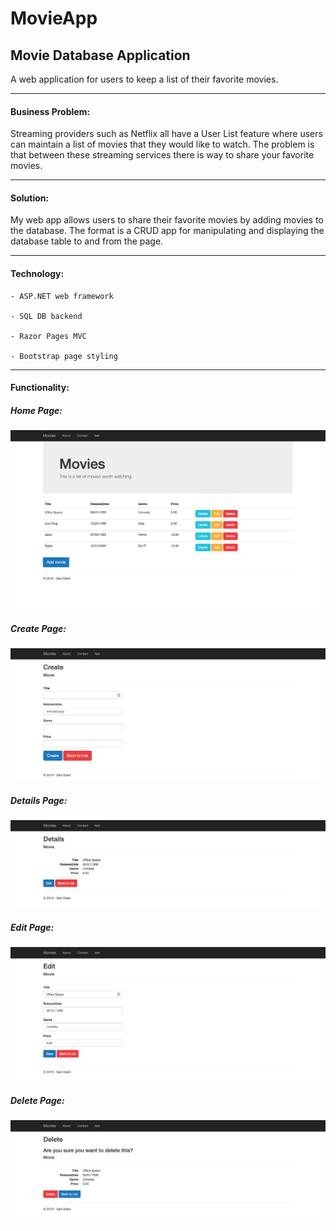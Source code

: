 # MovieApp

## Movie Database Application

A web application for users to keep a list of their favorite movies.

---

#### Business Problem:

Streaming providers such as Netflix all have a User List feature where users can maintain a list of movies that they would like to watch. The problem is that between these streaming services there is way to share your favorite movies.

---

#### Solution:

My web app allows users to share their favorite movies by adding movies to the database.
The format is a CRUD app for manipulating and displaying the database table to and from the page.

---

#### Technology:

    - ASP.NET web framework

    - SQL DB backend

    - Razor Pages MVC

    - Bootstrap page styling

---

#### Functionality:

##### Home Page:
![Home Page](https://github.com/SamEakin/RazorPages/blob/master/screenshots-movie-app/home-screen.png)
##### Create Page:
![Create Page](https://github.com/SamEakin/RazorPages/blob/master/screenshots-movie-app/create-screen.png)
##### Details Page:
![Details Page](https://github.com/SamEakin/RazorPages/blob/master/screenshots-movie-app/details-screen.png)
##### Edit Page:
![Edit Page](https://github.com/SamEakin/RazorPages/blob/master/screenshots-movie-app/edit-screen.png)
##### Delete Page:
![Delete Page](https://github.com/SamEakin/RazorPages/blob/master/screenshots-movie-app/delete-screen.png)
